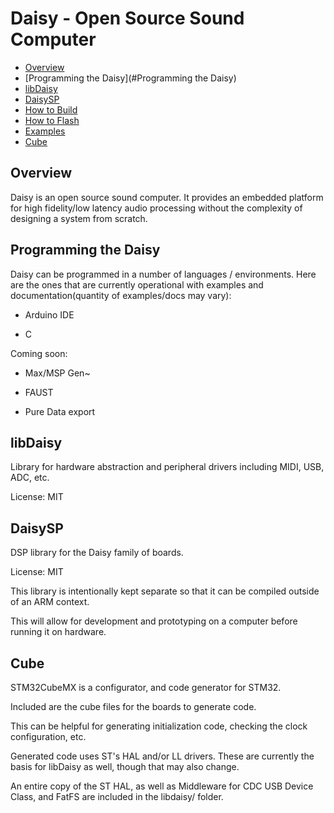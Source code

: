 

# Daisy - Open Source Sound Computer
- [Overview](#overview)
- [Programming the Daisy](#Programming the Daisy)
- [libDaisy](#libdaisy)
- [DaisySP](#daisysp)
- [How to Build](https://github.com/andrewikenberry/ES_libdaisy/wiki/How-To-Build)
- [How to Flash](https://github.com/andrewikenberry/ES_libdaisy/wiki/How-To-Flash)
- [Examples](https://github.com/andrewikenberry/ES_libdaisy/tree/master/examples)
- [Cube](#cube)

## Overview

Daisy is an open source sound computer. It provides an embedded platform for high fidelity/low latency audio processing without the complexity of designing a system from scratch. 

## Programming the Daisy
Daisy can be programmed in a number of languages / environments. Here are the ones that are currently operational with examples and documentation(quantity of examples/docs may vary):

- Arduino IDE

- C

Coming soon:

- Max/MSP Gen~

- FAUST

- Pure Data export

## libDaisy

Library for hardware abstraction and peripheral drivers including MIDI, USB, ADC, etc. 

License: MIT


## DaisySP

DSP library for the Daisy family of boards.

License: MIT

This library is intentionally kept separate so that it can be compiled outside of an ARM context. 

This will allow for development and prototyping on a computer before running it on hardware.

## Cube

STM32CubeMX is a configurator, and code generator for STM32.

Included are the cube files for the boards to generate code.

This can be helpful for generating initialization code, checking the clock configuration, etc. 

Generated code uses ST's HAL and/or LL drivers. These are currently the basis for libDaisy as well, though that may also change.

An entire copy of the ST HAL, as well as Middleware for CDC USB Device Class, and FatFS are included in the libdaisy/ folder.

